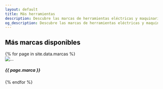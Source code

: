 ```yaml
---
layout: default
title: Más herramientas
description: Descubre las marcas de herramientas eléctricas y maquinarias de alta calidad que ofrecemos en Ferretería La Cadena. Encuentra marcas reconocidas como Toolcraft, Ingco, BBT, Lincoln y más para variedad de trabajos.
og_description: Descubre las marcas de herramientas eléctricas y maquinarias de alta calidad que ofrecemos en Ferretería La Cadena. Encuentra marcas reconocidas como Toolcraft, Ingco, BBT, Lincoln y más para variedad de trabajos.
---
```

<section class="bg-img1 txt-center p-lr-15 p-tb-72" >
	<h2 class="ltext-105 cl0 txt-center" style="color:black">
		Más marcas disponibles
	</h2>
</section>
<section >
	<div class="container" style="margin-bottom:5%">
        <!-- INICIO CARRUSEL -->
        <div class="row row-cols-1 row-cols-md-3 g-4">
        {% for page in site.data.marcas %}
  <div class="col">
    <div class="card h-100 w-100">
      <img src="{{ page.imagen }}" class="card-img-top" alt="..." >
      <div class="card-body">
        <h5 class="card-title"><strong>{{ page.marca }}</strong></h5>
      </div>
    </div>
  </div>
  {% endfor %}
  </div>
    <!---FIN CARRUSEL --->
	</div>
</section>	